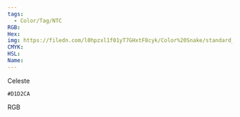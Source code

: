 ```yaml
---
tags:
  - Color/Tag/NTC
RGB:
Hex:
img: https://filedn.com/l0hpzxl1f01yT7GHxtF8cyk/Color%20Snake/standard_csv_to_svg//D1D2CA.svg
CMYK:
HSL:
Name:
---
```

Celeste
```palette
#D1D2CA
```
RGB
